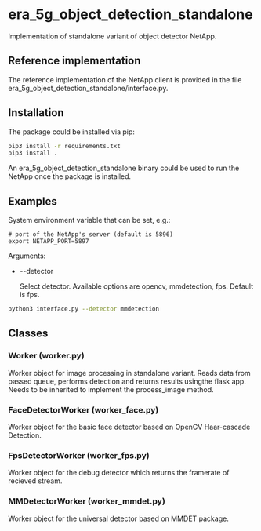 # era_5g_object_detection_standalone

Implementation of standalone variant of object detector NetApp.

## Reference implementation

The reference implementation of the NetApp client is provided in the file era_5g_object_detection_standalone/interface.py. 

## Installation

The package could be installed via pip:

```bash
pip3 install -r requirements.txt
pip3 install .
```

An era_5g_object_detection_standalone binary could be used to run the NetApp once the package is installed. 

## Examples

System environment variable that can be set, e.g.:

```
# port of the NetApp's server (default is 5896)
export NETAPP_PORT=5897
```

Arguments:
 
 - --detector

   Select detector. Available options are opencv, mmdetection, fps. Default is fps.

```bash
python3 interface.py --detector mmdetection
```

## Classes

### Worker (worker.py)

Worker object for image processing in standalone variant. Reads data from passed queue, performs detection and returns results usingthe flask app. Needs to be inherited to implement the process_image method.

### FaceDetectorWorker (worker_face.py)

Worker object for the basic face detector based on OpenCV Haar-cascade Detection. 

### FpsDetectorWorker (worker_fps.py)

Worker object for the debug detector which returns the framerate of recieved stream.

### MMDetectorWorker (worker_mmdet.py)

Worker object for the universal detector based on MMDET package.
